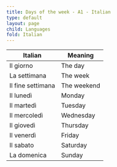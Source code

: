 ```yaml
---
title: Days of the week - A1 - Italian
type: default
layout: page
child: Languages
fold: Italian
---
```


| Italian | Meaning |
| ------- | ------- |
| Il giorno | The day |
| La settimana | The week |
| Il fine settimana | The weekend |
| Il lunedì | Monday |
| Il martedì | Tuesday |
| Il mercoledì | Wednesday |
| Il giovedì | Thursday |
| Il venerdì | Friday |
| Il sabato | Saturday |
| La domenica | Sunday |
